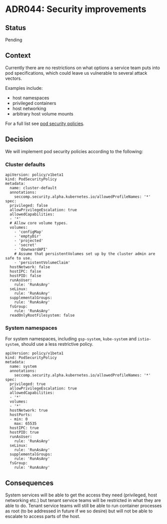 # ADR044: Security improvements

## Status

Pending

## Context

Currently there are no restrictions on what options a service team puts into pod
specifications, which could leave us vulnerable to several attack vectors.

Examples include:

* host namespaces
* privileged containers
* host networking
* arbitrary host volume mounts

For a full list see [pod security
policies](https://kubernetes.io/docs/concepts/policy/pod-security-policy/).

## Decision

We will implement pod security policies according to the following:

### Cluster defaults

```
apiVersion: policy/v1beta1
kind: PodSecurityPolicy
metadata:
  name: cluster-default
  annotations:
    seccomp.security.alpha.kubernetes.io/allowedProfileNames: '*'
spec:
  privileged: false
  allowPrivilegeEscalation: true
  allowedCapabilities:
  - '*'
  # Allow core volume types.
  volumes:
    - 'configMap'
    - 'emptyDir'
    - 'projected'
    - 'secret'
    - 'downwardAPI'
    # Assume that persistentVolumes set up by the cluster admin are safe to use.
    - 'persistentVolumeClaim'
  hostNetwork: false
  hostIPC: false
  hostPID: false
  runAsUser:
    rule: 'RunAsAny'
  seLinux:
    rule: 'RunAsAny'
  supplementalGroups:
    rule: 'RunAsAny'
  fsGroup:
    rule: 'RunAsAny'
  readOnlyRootFilesystem: false
```

### System namespaces

For system namespaces, including `gsp-system`, `kube-system` and `istio-system`,
should use a less restrictive policy.

```
apiVersion: policy/v1beta1
kind: PodSecurityPolicy
metadata:
  name: system
  annotations:
    seccomp.security.alpha.kubernetes.io/allowedProfileNames: '*'
spec:
  privileged: true
  allowPrivilegeEscalation: true
  allowedCapabilities:
  - '*'
  volumes:
  - '*'
  hostNetwork: true
  hostPorts:
  - min: 0
    max: 65535
  hostIPC: true
  hostPID: true
  runAsUser:
    rule: 'RunAsAny'
  seLinux:
    rule: 'RunAsAny'
  supplementalGroups:
    rule: 'RunAsAny'
  fsGroup:
    rule: 'RunAsAny'
```

## Consequences

System services will be able to get the access they need (privileged, host
networking etc.) but tenant service teams will be restricted in what they are
able to do. Tenant service teams will still be able to run container processes
as root (to be addressed in future if we so desire) but will not be able to
escalate to access parts of the host.
